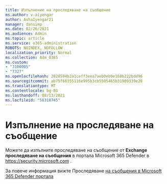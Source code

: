 ```yaml
---
title: Изпълнение на проследяване на съобщение
ms.author: v-aiyengar
author: AshaIyengar21
manager: dansimp
ms.date: 02/26/2021
ms.audience: Admin
ms.topic: article
ms.service: o365-administration
ROBOTS: NOINDEX, NOFOLLOW
localization_priority: Normal
ms.collection: Adm_O365
ms.custom:
- "3100005"
- "7327"
ms.openlocfilehash: 2828594b2a1ceff3eea7aeb0eb9e160b222bdd96
ms.sourcegitcommit: ab75f66355116e995b3cb5505465b31989339e28
ms.translationtype: MT
ms.contentlocale: bg-BG
ms.lasthandoff: 08/13/2021
ms.locfileid: "58318745"
---
```

# <a name="run-a-message-trace"></a>Изпълнение на проследяване на съобщение

Можете да изпълните проследяване на съобщение от **Exchange проследяване на съобщения** в портала Microsoft 365 Defender в <https://security.microsoft.com> .

За повече информация вижте Проследяване [на съобщения в Microsoft 365 Defender портала](https://docs.microsoft.com/microsoft-365/security/office-365-security/message-trace-scc)
